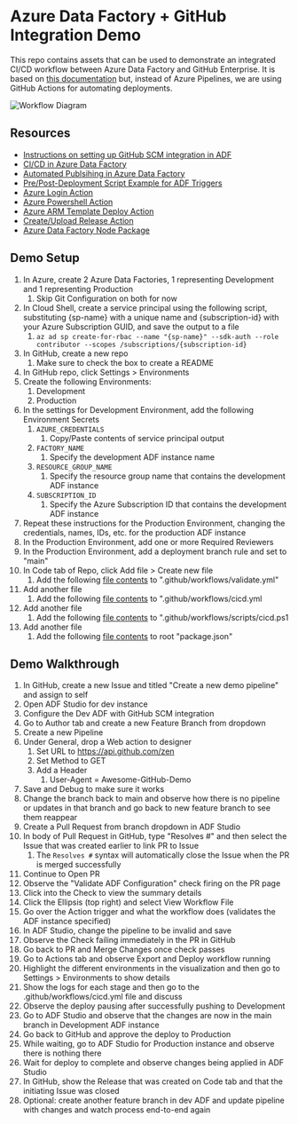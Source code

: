 # Azure Data Factory + GitHub Integration Demo
This repo contains assets that can be used to demonstrate an integrated CI/CD workflow between Azure Data Factory and GitHub Enterprise. It is based on [this documentation](https://docs.microsoft.com/en-us/azure/data-factory/continuous-integration-delivery-improvements) but, instead of Azure Pipelines, we are using GitHub Actions for automating deployments.

![Workflow Diagram](https://docs.microsoft.com/en-us/azure/data-factory/media/continuous-integration-deployment-improvements/new-ci-cd-flow.png)

## Resources
* [Instructions on setting up GitHub SCM integration in ADF](https://docs.microsoft.com/en-us/azure/data-factory/source-control#author-with-github-integration)
* [CI/CD in Azure Data Factory](https://docs.microsoft.com/en-us/azure/data-factory/continuous-integration-deployment)
* [Automated Publsihing in Azure Data Factory](https://docs.microsoft.com/en-us/azure/data-factory/continuous-integration-delivery-improvements)
* [Pre/Post-Deployment Script Example for ADF Triggers](https://docs.microsoft.com/en-us/azure/data-factory/continuous-integration-delivery-sample-script)
* [Azure Login Action](https://github.com/marketplace/actions/azure-login)
* [Azure Powershell Action](https://github.com/marketplace/actions/azure-powershell-action)
* [Azure ARM Template Deploy Action](https://github.com/marketplace/actions/deploy-azure-resource-manager-arm-template)
* [Create/Upload Release Action](https://github.com/marketplace/actions/create-release)
* [Azure Data Factory Node Package](https://www.npmjs.com/package/@microsoft/azure-data-factory-utilities)

## Demo Setup
1. In Azure, create 2 Azure Data Factories, 1 representing Development and 1 representing Production
   1. Skip Git Configuration on both for now
1. In Cloud Shell, create a service principal using the following script, substituting {sp-name} with a unique name and {subscription-id} with your Azure Subscription GUID, and save the output to a file
   1. `az ad sp create-for-rbac --name "{sp-name}" --sdk-auth --role contributor --scopes /subscriptions/{subscription-id}`
1. In GitHub, create a new repo
   1. Make sure to check the box to create a README
1. In GitHub repo, click Settings > Environments
1. Create the following Environments:
   1. Development
   1. Production
1. In the settings for Development Environment, add the following Environment Secrets
   1. `AZURE_CREDENTIALS`
	    1. Copy/Paste contents of service principal output
   1. `FACTORY_NAME`
      1. Specify the development ADF instance name
   1. `RESOURCE_GROUP_NAME`
      1. Specify the resource group name that contains the development ADF instance
   1. `SUBSCRIPTION_ID`
      1. Specify the Azure Subscription ID that contains the development ADF instance
1. Repeat these instructions for the Production Environment, changing the credentials, names, IDs, etc. for the production ADF instance
1. In the Production Environment, add one or more Required Reviewers
1. In the Production Environment, add a deployment branch rule and set to "main"
1. In Code tab of Repo, click Add file > Create new file
   1. Add the following [file contents](https://raw.githubusercontent.com/nkpatterson/adf-gh-integration-demo/main/.github/workflows/validate.yml?token=AACCAMOW6O66FEES3KRRYCLBF7I3S) to ".github/workflows/validate.yml"
1. Add another file
   1. Add the following [file contents](https://raw.githubusercontent.com/nkpatterson/adf-gh-integration-demo/main/.github/workflows/cicd.yml?token=AACCAMMJDVKDSXLHIXLRA6LBF7JBK) to ".github/workflows/cicd.yml
1. Add another file
   1. Add the following [file contents](https://raw.githubusercontent.com/nkpatterson/adf-gh-integration-demo/main/.github/workflows/scripts/cicd.ps1?token=AACCAMMD4F5JJZJ4ZRH3IC3BF7JDM) to ".github/workflows/scripts/cicd.ps1
1. Add another file
   1. Add the following [file contents](https://raw.githubusercontent.com/nkpatterson/adf-gh-integration-demo/main/package.json?token=AACCAMOAWEC67ZATT3NP5EDBGDGGU) to root "package.json"

## Demo Walkthrough
1. In GitHub, create a new Issue and titled "Create a new demo pipeline" and assign to self
1. Open ADF Studio for dev instance
1. Configure the Dev ADF with GitHub SCM integration
1. Go to Author tab and create a new Feature Branch from dropdown
1. Create a new Pipeline
1. Under General, drop a Web action to designer
    1. Set URL to https://api.github.com/zen
    1. Set Method to GET
    1. Add a Header
        1. User-Agent = Awesome-GitHub-Demo
1. Save and Debug to make sure it works
1. Change the branch back to main and observe how there is no pipeline or updates in that branch and go back to new feature branch to see them reappear
1. Create a Pull Request from branch dropdown in ADF Studio
1. In body of Pull Request in GitHub, type "Resolves #" and then select the Issue that was created earlier to link PR to Issue
   1. The `Resolves #` syntax will automatically close the Issue when the PR is merged successfully
3. Continue to Open PR 
4. Observe the "Validate ADF Configuration" check firing on the PR page
5. Click into the Check to view the summary details
6. Click the Ellipsis (top right) and select View Workflow File
7. Go over the Action trigger and what the workflow does (validates the ADF instance specified)
8. In ADF Studio, change the pipeline to be invalid and save
9. Observe the Check failing immediately in the PR in GitHub
10. Go back to PR and Merge Changes once check passes
11. Go to Actions tab and observe Export and Deploy workflow running
12. Highlight the different environments in the visualization and then go to Settings > Environments to show details
13. Show the logs for each stage and then go to the .github/workflows/cicd.yml file and discuss
14. Observe the deploy pausing after successfully pushing to Development
15. Go to ADF Studio and observe that the changes are now in the main branch in Development ADF instance
16. Go back to GitHub and approve the deploy to Production
17. While waiting, go to ADF Studio for Production instance and observe there is nothing there
18. Wait for deploy to complete and observe changes being applied in ADF Studio
19. In GitHub, show the Release that was created on Code tab and that the initiating Issue was closed
20. Optional: create another feature branch in dev ADF and update pipeline with changes and watch process end-to-end again
